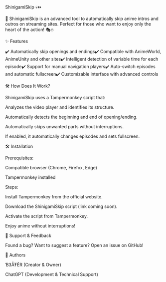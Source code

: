 ShinigamiSkip 💀⏩

🚀 ShinigamiSkip is an advanced tool to automatically skip anime intros and outros on streaming sites. Perfect for those who want to enjoy only the heart of the action! 🎭🔥

✨ Features

✔️ Automatically skip openings and endings✔️ Compatible with AnimeWorld, AnimeUnity and other sites✔️ Intelligent detection of variable time for each episode✔️ Support for manual navigation players✔️ Auto-switch episodes and automatic fullscreen✔️ Customizable interface with advanced controls

🛠️ How Does It Work?

ShinigamiSkip uses a Tampermonkey script that:

Analyzes the video player and identifies its structure.

Automatically detects the beginning and end of opening/ending.

Automatically skips unwanted parts without interruptions.

If enabled, it automatically changes episodes and sets fullscreen.

🛠️ Installation

Prerequisites:

Compatible browser (Chrome, Firefox, Edge)

Tampermonkey installed

Steps:

Install Tampermonkey from the official website.

Download the ShinigamiSkip script (link coming soon).

Activate the script from Tampermonkey.

Enjoy anime without interruptions!

📢 Support & Feedback

Found a bug? Want to suggest a feature? Open an issue on GitHub!

👑 Authors

Ɓ3ÅŦĔR (Creator & Owner)

ChatGPT (Development & Technical Support)
